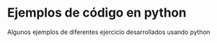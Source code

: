 # Ejemplos de código en python

Algunos ejemplos de diferentes ejercicio desarrollados usando python
